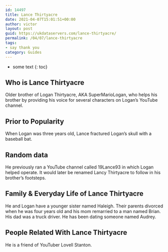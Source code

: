 ```yaml
---
id: 14497
title: Lance Thirtyacre
date: 2021-04-07T15:01:51+00:00
author: victor
layout: post
guid: https://ukdataservers.com/lance-thirtyacre/
permalink: /04/07/lance-thirtyacre
tags:
- say thank you
category: Guides
---
```


* some text
{: toc}


## Who is Lance Thirtyacre



Older brother of Logan Thirtyacre, AKA SuperMarioLogan, who helps his brother by providing his voice for several characters on Logan&#8217;s YouTube channel. 

                
                
                
## Prior to Popularity



When Logan was three years old, Lance fractured Logan&#8217;s skull with a baseball bat.

                
                
                
## Random data



He previously ran a YouTube channel called 19Lance93 in which Logan helped operate. It would later be renamed Lancy Thirtyacre to follow in his brother&#8217;s footsteps.

                
                
                
## Family & Everyday Life of Lance Thirtyacre



He and Logan have a younger sister named Haleigh. Their parents divorced when he was four years old and his mom remarried to a man named Brian. His dad was a truck driver. He has been dating someone named Audrey.

                
                
                
## People Related With Lance Thirtyacre



He is a friend of YouTuber Lovell Stanton.

                
              
            
          
          
          